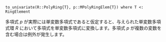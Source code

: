 ```
to_univariate(R::PolyRing{T}, p::MPolyRingElem{T}) where T <: RingElement
```

多項式 $p$ が実際には単変数多項式であると仮定すると、与えられた単変数多項式環 $R$ において多項式を単変数多項式に変換します。多項式 $p$ が複数の変数を含む場合は例外が発生します。
